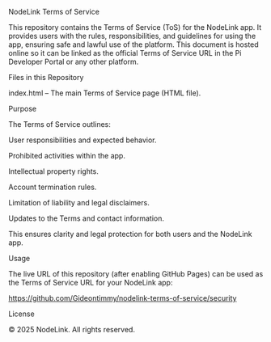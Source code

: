 NodeLink Terms of Service

This repository contains the Terms of Service (ToS) for the NodeLink app. It provides users with the rules, responsibilities, and guidelines for using the app, ensuring safe and lawful use of the platform. This document is hosted online so it can be linked as the official Terms of Service URL in the Pi Developer Portal or any other platform.


Files in this Repository

index.html – The main Terms of Service page (HTML file).


Purpose

The Terms of Service outlines:

User responsibilities and expected behavior.

Prohibited activities within the app.

Intellectual property rights.

Account termination rules.

Limitation of liability and legal disclaimers.

Updates to the Terms and contact information.


This ensures clarity and legal protection for both users and the NodeLink app.


Usage

The live URL of this repository (after enabling GitHub Pages) can be used as the Terms of Service URL for your NodeLink app:

https://github.com/Gideontimmy/nodelink-terms-of-service/security


License

© 2025 NodeLink. All rights reserved.


